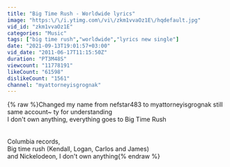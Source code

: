 ```yaml
---
title: "Big Time Rush - Worldwide lyrics"
image: "https:\/\/i.ytimg.com\/vi\/zkm1vvaOz1E\/hqdefault.jpg"
vid_id: "zkm1vvaOz1E"
categories: "Music"
tags: ["big time rush","worldwide","lyrics new single"]
date: "2021-09-13T19:01:57+03:00"
vid_date: "2011-06-17T11:15:50Z"
duration: "PT3M48S"
viewcount: "11778191"
likeCount: "61598"
dislikeCount: "1561"
channel: "myattorneyisgrognak"
---
```

{% raw %}Changed my name from nefstar483 to myattorneyisgrognak still same account~ ty for understanding<br />I don't own anything, everything goes to Big Time Rush<br /><br /><br />Columbia records, <br />Big time rush (Kendall, Logan, Carlos and James)<br />and Nickelodeon, I don't own anything{% endraw %}
